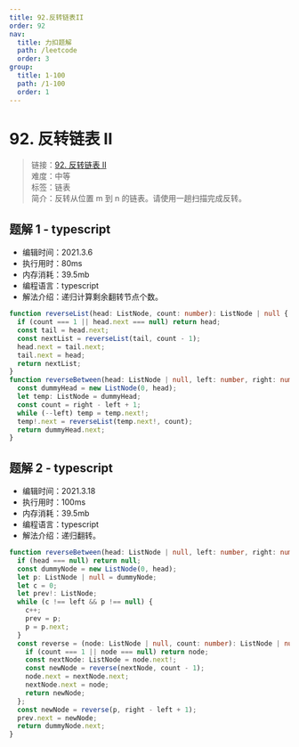```yaml
---
title: 92.反转链表II
order: 92
nav:
  title: 力扣题解
  path: /leetcode
  order: 3
group:
  title: 1-100
  path: /1-100
  order: 1
---
```


# 92. 反转链表 II

> 链接：[92. 反转链表 II](https://leetcode-cn.com/problems/reverse-linked-list-ii/)  
> 难度：中等  
> 标签：链表  
> 简介：反转从位置 m 到 n 的链表。请使用一趟扫描完成反转。

## 题解 1 - typescript

- 编辑时间：2021.3.6
- 执行用时：80ms
- 内存消耗：39.5mb
- 编程语言：typescript
- 解法介绍：递归计算剩余翻转节点个数。

```typescript
function reverseList(head: ListNode, count: number): ListNode | null {
  if (count === 1 || head.next === null) return head;
  const tail = head.next;
  const nextList = reverseList(tail, count - 1);
  head.next = tail.next;
  tail.next = head;
  return nextList;
}
function reverseBetween(head: ListNode | null, left: number, right: number): ListNode | null {
  const dummyHead = new ListNode(0, head);
  let temp: ListNode = dummyHead;
  const count = right - left + 1;
  while (--left) temp = temp.next!;
  temp!.next = reverseList(temp.next!, count);
  return dummyHead.next;
}
```

## 题解 2 - typescript

- 编辑时间：2021.3.18
- 执行用时：100ms
- 内存消耗：39.5mb
- 编程语言：typescript
- 解法介绍：递归翻转。

```typescript
function reverseBetween(head: ListNode | null, left: number, right: number): ListNode | null {
  if (head === null) return null;
  const dummyNode = new ListNode(0, head);
  let p: ListNode | null = dummyNode;
  let c = 0;
  let prev!: ListNode;
  while (c !== left && p !== null) {
    c++;
    prev = p;
    p = p.next;
  }
  const reverse = (node: ListNode | null, count: number): ListNode | null => {
    if (count === 1 || node === null) return node;
    const nextNode: ListNode = node.next!;
    const newNode = reverse(nextNode, count - 1);
    node.next = nextNode.next;
    nextNode.next = node;
    return newNode;
  };
  const newNode = reverse(p, right - left + 1);
  prev.next = newNode;
  return dummyNode.next;
}
```
